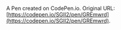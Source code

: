 # 

A Pen created on CodePen.io. Original URL: [https://codepen.io/SGII2/pen/GREmwrd](https://codepen.io/SGII2/pen/GREmwrd).


